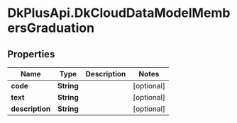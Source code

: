 # DkPlusApi.DkCloudDataModelMembersGraduation

## Properties
Name | Type | Description | Notes
------------ | ------------- | ------------- | -------------
**code** | **String** |  | [optional] 
**text** | **String** |  | [optional] 
**description** | **String** |  | [optional] 


